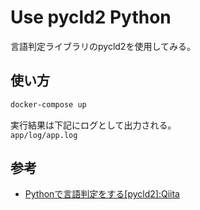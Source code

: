 # Use pycld2 Python

言語判定ライブラリのpycld2を使用してみる。

## 使い方

``` sh
docker-compose up 
```

実行結果は下記にログとして出力される。  
```app/log/app.log```

## 参考

- [Pythonで言語判定をする\[pycld2\]:Qiita](https://qiita.com/INOUEMASA/items/c62a881ecc9f9f3c4059)